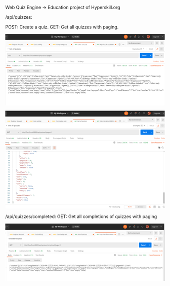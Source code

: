 Web Quiz Engine -> Education project of Hyperskill.org

/api/quizzes:

  POST: Create a quiz.
  GET: Get all quizzes with paging.
  
 
![](Web&#32;Quiz&#32;Engine/task/src/resources/Screenshots/AllQuizzes.png)


![](Web&#32;Quiz&#32;Engine/task/src/resources/Screenshots/AllQuizzesJSON.png)

  
/api/quizzes/completed:
  GET: Get all completions of quizzes with paging
  

![](Web&#32;Quiz&#32;Engine/task/src/resources/Screenshots/Completed.png)

